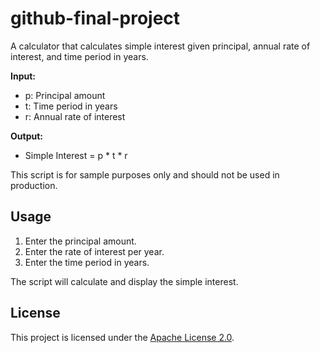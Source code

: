 # github-final-project

A calculator that calculates simple interest given principal, annual rate of interest, and time period in years.

**Input:**
- p: Principal amount
- t: Time period in years
- r: Annual rate of interest

**Output:**
- Simple Interest = p * t * r

This script is for sample purposes only and should not be used in production.

## Usage

1. Enter the principal amount.
2. Enter the rate of interest per year.
3. Enter the time period in years.

The script will calculate and display the simple interest.

## License

This project is licensed under the [Apache License 2.0](https://github.com/helmy162/github-final-project/blob/main/LICENSE).
